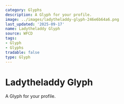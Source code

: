 ```yaml
---
category: Glyphs
description: A Glyph for your profile.
image: ../images/ladytheladdy-glyph-246e6b64a6.png
last_updated: '2025-09-17'
name: Ladytheladdy Glyph
source: WFCD
tags:
- Glyph
- Glyphs
tradable: false
type: Glyph
---
```


# Ladytheladdy Glyph

A Glyph for your profile.

